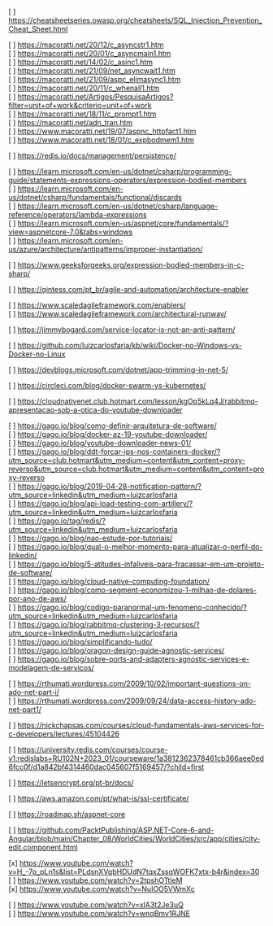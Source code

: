 [ ] https://cheatsheetseries.owasp.org/cheatsheets/SQL_Injection_Prevention_Cheat_Sheet.html  

[ ] https://macoratti.net/20/12/c_asyncstr1.htm  
[ ] https://macoratti.net/20/01/c_asyncmain1.htm  
[ ] https://macoratti.net/14/02/c_asinc1.htm  
[ ] https://macoratti.net/21/09/net_asyncwait1.htm  
[ ] https://macoratti.net/21/09/aspc_elimasync1.htm  
[ ] https://macoratti.net/20/11/c_whenall1.htm  
[ ] https://macoratti.net/Artigos/PesquisaArtigos?filter=unit+of+work&criterio=unit+of+work  
[ ] https://macoratti.net/18/11/c_prompt1.htm  
[ ] https://macoratti.net/adn_tran.htm  
[ ] https://www.macoratti.net/19/07/aspnc_httpfact1.htm  
[ ] https://www.macoratti.net/18/01/c_expbodmem1.htm  

[ ] https://redis.io/docs/management/persistence/  

[ ] https://learn.microsoft.com/en-us/dotnet/csharp/programming-guide/statements-expressions-operators/expression-bodied-members  
[ ] https://learn.microsoft.com/en-us/dotnet/csharp/fundamentals/functional/discards  
[ ] https://learn.microsoft.com/en-us/dotnet/csharp/language-reference/operators/lambda-expressions  
[ ] https://learn.microsoft.com/en-us/aspnet/core/fundamentals/?view=aspnetcore-7.0&tabs=windows  
[ ] https://learn.microsoft.com/en-us/azure/architecture/antipatterns/improper-instantiation/  

[ ] https://www.geeksforgeeks.org/expression-bodied-members-in-c-sharp/  

[ ] https://qintess.com/pt_br/agile-and-automation/architecture-enabler  

[ ] https://www.scaledagileframework.com/enablers/  
[ ] https://www.scaledagileframework.com/architectural-runway/  

[ ] https://jimmybogard.com/service-locator-is-not-an-anti-pattern/  

[ ] https://github.com/luizcarlosfaria/kb/wiki/Docker-no-Windows-vs-Docker-no-Linux  

[ ] https://devblogs.microsoft.com/dotnet/app-trimming-in-net-5/  

[ ] https://circleci.com/blog/docker-swarm-vs-kubernetes/  

[ ] https://cloudnativenet.club.hotmart.com/lesson/kgOp5kLq4J/rabbitmq-apresentacao-sob-a-otica-do-youtube-downloader  

[ ] https://gago.io/blog/como-definir-arquitetura-de-software/  
[ ] https://gago.io/blog/docker-az-19-youtube-downloader/  
[ ] https://gago.io/blog/youtube-downloader-news-01/  
[ ] https://gago.io/blog/ddt-forcar-ips-nos-containers-docker/?utm_source=club.hotmart&utm_medium=content&utm_content=proxy-reverso&utm_source=club.hotmart&utm_medium=content&utm_content=proxy-reverso  
[ ] https://gago.io/blog/2019-04-28-notification-pattern/?utm_source=linkedin&utm_medium=luizcarlosfaria  
[ ] https://gago.io/blog/api-load-testing-com-artillery/?utm_source=linkedin&utm_medium=luizcarlosfaria  
[ ] https://gago.io/tag/redis/?utm_source=linkedin&utm_medium=luizcarlosfaria  
[ ] https://gago.io/blog/nao-estude-por-tutoriais/  
[ ] https://gago.io/blog/qual-o-melhor-momento-para-atualizar-o-perfil-do-linkedin/  
[ ] https://gago.io/blog/5-atitudes-infaliveis-para-fracassar-em-um-projeto-de-software/  
[ ] https://gago.io/blog/cloud-native-computing-foundation/  
[ ] https://gago.io/blog/como-segment-economizou-1-milhao-de-dolares-por-ano-de-aws/  
[ ] https://gago.io/blog/codigo-paranormal-um-fenomeno-conhecido/?utm_source=linkedin&utm_medium=luizcarlosfaria  
[ ] https://gago.io/blog/rabbitmq-clustering-3-recursos/?utm_source=linkedin&utm_medium=luizcarlosfaria  
[ ] https://gago.io/blog/simplificando-tudo/  
[ ] https://gago.io/blog/oragon-design-guide-agnostic-services/  
[ ] https://gago.io/blog/sobre-ports-and-adapters-agnostic-services-e-modelagem-de-servicos/  

[ ] https://rthumati.wordpress.com/2009/10/02/important-questions-on-ado-net-part-i/  
[ ] https://rthumati.wordpress.com/2009/09/24/data-access-history-ado-net-part1/  

[ ] https://nickchapsas.com/courses/cloud-fundamentals-aws-services-for-c-developers/lectures/45104426  

[ ] https://university.redis.com/courses/course-v1:redislabs+RU102N+2023_01/courseware/1a3812362378461cb366aee0ed6fcc0f/d1a842bf4314460dac045607f5169457/?child=first  

[ ] https://letsencrypt.org/pt-br/docs/  

[ ] https://aws.amazon.com/pt/what-is/ssl-certificate/  

[ ] https://roadmap.sh/aspnet-core  

[ ] https://github.com/PacktPublishing/ASP.NET-Core-6-and-Angular/blob/main/Chapter_08/WorldCities/WorldCities/src/app/cities/city-edit.component.html  

[x] https://www.youtube.com/watch?v=H_-7o_pLn1s&list=PLdsnXVqbHDUdN7tqxZssqWOFK7xtx-b4r&index=30  
[ ] https://www.youtube.com/watch?v=2tpshOTtleM  
[x] https://www.youtube.com/watch?v=NuIOO5VWmXc  

[ ] https://www.youtube.com/watch?v=xIA3t2Je3uQ  
[ ] https://www.youtube.com/watch?v=wnqBmv1RJNE  
